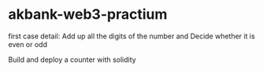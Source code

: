# akbank-web3-practium

first case detail: Add up all the digits of the number and Decide whether it is even or odd

Build and deploy a counter with solidity
